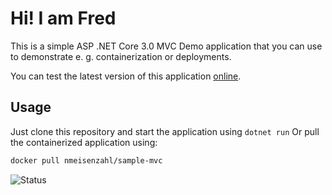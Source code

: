 # Hi! I am Fred

This is a simple ASP .NET Core 3.0 MVC Demo application that you can use to demonstrate e. g. containerization or deployments.

You can test the latest version of this application [online](https://demo.mbrandl.com/).

## Usage

Just clone this repository and start the application using ```dotnet run```
Or pull the containerized application using: 
```bash
docker pull nmeisenzahl/sample-mvc
```

![Status](https://github.com/whiteducksoftware/sample-mvc/workflows/Deploy%20to%20Azure/badge.svg)
